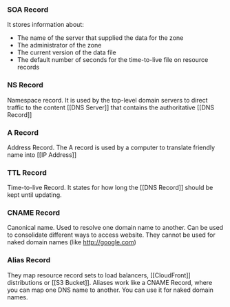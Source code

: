 ### SOA Record
It stores information about:
* The name of the server that supplied the data for the zone
* The administrator of the zone
* The current version of the data file
* The default number of seconds for the time-to-live file on resource records
### NS Record
Namespace record.
It is used by the top-level domain servers to direct traffic to the content [[DNS Server]] that contains the authoritative [[DNS Record]]
### A Record
Address Record.
The A record is used by a computer to translate friendly name into [[IP Address]]
### TTL Record
Time-to-live Record.
It states for how long the [[DNS Record]] should be kept until updating.
### CNAME Record
Canonical name.
Used to resolve one domain name to another.
Can be used to consolidate different ways to access website.
They cannot be used for naked domain names (like http://google.com)
### Alias Record
They map resource record sets to load balancers, [[CloudFront]] distributions or [[S3 Bucket]].
Aliases work like a CNAME Record, where you can map one DNS name to another.
You can use it for naked domain names.